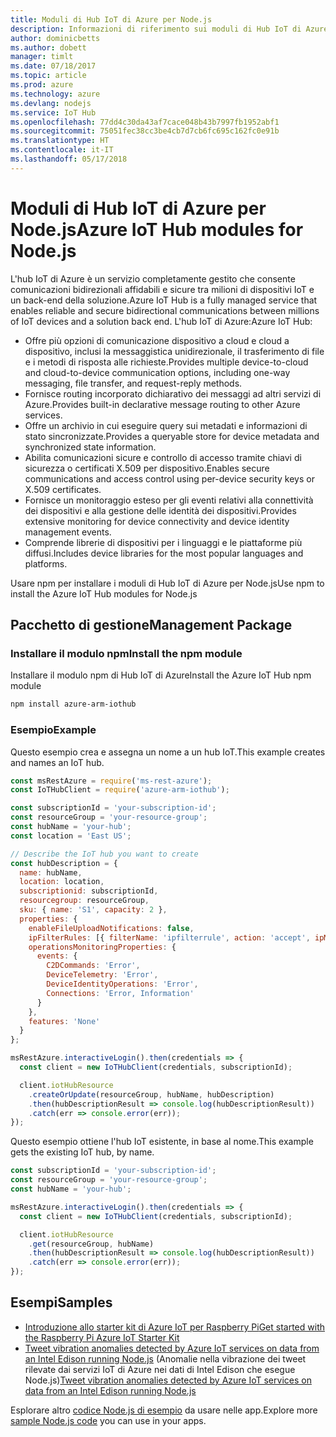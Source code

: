 ```yaml
---
title: Moduli di Hub IoT di Azure per Node.js
description: Informazioni di riferimento sui moduli di Hub IoT di Azure per Node.js
author: dominicbetts
ms.author: dobett
manager: timlt
ms.date: 07/18/2017
ms.topic: article
ms.prod: azure
ms.technology: azure
ms.devlang: nodejs
ms.service: IoT Hub
ms.openlocfilehash: 77dd4c30da43af7cace048b43b7997fb1952abf1
ms.sourcegitcommit: 75051fec38cc3be4cb7d7cb6fc695c162fc0e91b
ms.translationtype: HT
ms.contentlocale: it-IT
ms.lasthandoff: 05/17/2018
---
```

# <a name="azure-iot-hub-modules-for-nodejs"></a><span data-ttu-id="c5422-103">Moduli di Hub IoT di Azure per Node.js</span><span class="sxs-lookup"><span data-stu-id="c5422-103">Azure IoT Hub modules for Node.js</span></span>

<span data-ttu-id="c5422-104">L'hub IoT di Azure è un servizio completamente gestito che consente comunicazioni bidirezionali affidabili e sicure tra milioni di dispositivi IoT e un back-end della soluzione.</span><span class="sxs-lookup"><span data-stu-id="c5422-104">Azure IoT Hub is a fully managed service that enables reliable and secure bidirectional communications between millions of IoT devices and a solution back end.</span></span> <span data-ttu-id="c5422-105">L'hub IoT di Azure:</span><span class="sxs-lookup"><span data-stu-id="c5422-105">Azure IoT Hub:</span></span>
- <span data-ttu-id="c5422-106">Offre più opzioni di comunicazione dispositivo a cloud e cloud a dispositivo, inclusi la messaggistica unidirezionale, il trasferimento di file e i metodi di risposta alle richieste.</span><span class="sxs-lookup"><span data-stu-id="c5422-106">Provides multiple device-to-cloud and cloud-to-device communication options, including one-way messaging, file transfer, and request-reply methods.</span></span>
- <span data-ttu-id="c5422-107">Fornisce routing incorporato dichiarativo dei messaggi ad altri servizi di Azure.</span><span class="sxs-lookup"><span data-stu-id="c5422-107">Provides built-in declarative message routing to other Azure services.</span></span>
- <span data-ttu-id="c5422-108">Offre un archivio in cui eseguire query sui metadati e informazioni di stato sincronizzate.</span><span class="sxs-lookup"><span data-stu-id="c5422-108">Provides a queryable store for device metadata and synchronized state information.</span></span>
- <span data-ttu-id="c5422-109">Abilita comunicazioni sicure e controllo di accesso tramite chiavi di sicurezza o certificati X.509 per dispositivo.</span><span class="sxs-lookup"><span data-stu-id="c5422-109">Enables secure communications and access control using per-device security keys or X.509 certificates.</span></span>
- <span data-ttu-id="c5422-110">Fornisce un monitoraggio esteso per gli eventi relativi alla connettività dei dispositivi e alla gestione delle identità dei dispositivi.</span><span class="sxs-lookup"><span data-stu-id="c5422-110">Provides extensive monitoring for device connectivity and device identity management events.</span></span>
- <span data-ttu-id="c5422-111">Comprende librerie di dispositivi per i linguaggi e le piattaforme più diffusi.</span><span class="sxs-lookup"><span data-stu-id="c5422-111">Includes device libraries for the most popular languages and platforms.</span></span>

<span data-ttu-id="c5422-112">Usare npm per installare i moduli di Hub IoT di Azure per Node.js</span><span class="sxs-lookup"><span data-stu-id="c5422-112">Use npm to install the Azure IoT Hub modules for Node.js</span></span>

## <a name="management-package"></a><span data-ttu-id="c5422-113">Pacchetto di gestione</span><span class="sxs-lookup"><span data-stu-id="c5422-113">Management Package</span></span>

### <a name="install-the-npm-module"></a><span data-ttu-id="c5422-114">Installare il modulo npm</span><span class="sxs-lookup"><span data-stu-id="c5422-114">Install the npm module</span></span>

<span data-ttu-id="c5422-115">Installare il modulo npm di Hub IoT di Azure</span><span class="sxs-lookup"><span data-stu-id="c5422-115">Install the Azure IoT Hub npm module</span></span>

```bash
npm install azure-arm-iothub
```

### <a name="example"></a><span data-ttu-id="c5422-116">Esempio</span><span class="sxs-lookup"><span data-stu-id="c5422-116">Example</span></span>

<span data-ttu-id="c5422-117">Questo esempio crea e assegna un nome a un hub IoT.</span><span class="sxs-lookup"><span data-stu-id="c5422-117">This example creates and names an IoT hub.</span></span>

```javascript
const msRestAzure = require('ms-rest-azure');
const IoTHubClient = require('azure-arm-iothub');

const subscriptionId = 'your-subscription-id';
const resourceGroup = 'your-resource-group';
const hubName = 'your-hub';
const location = 'East US';

// Describe the IoT hub you want to create
const hubDescription = {
  name: hubName,
  location: location,
  subscriptionid: subscriptionId,
  resourcegroup: resourceGroup,
  sku: { name: 'S1', capacity: 2 },
  properties: {
    enableFileUploadNotifications: false,
    ipFilterRules: [{ filterName: 'ipfilterrule', action: 'accept', ipMask: '0.0.0.0/0' }],
    operationsMonitoringProperties: {
      events: {
        C2DCommands: 'Error',
        DeviceTelemetry: 'Error',
        DeviceIdentityOperations: 'Error',
        Connections: 'Error, Information'
      }
    },
    features: 'None'
  }
};

msRestAzure.interactiveLogin().then(credentials => {
  const client = new IoTHubClient(credentials, subscriptionId);

  client.iotHubResource
    .createOrUpdate(resourceGroup, hubName, hubDescription)
    .then(hubDescriptionResult => console.log(hubDescriptionResult))
    .catch(err => console.error(err));
});
```

<span data-ttu-id="c5422-118">Questo esempio ottiene l'hub IoT esistente, in base al nome.</span><span class="sxs-lookup"><span data-stu-id="c5422-118">This example gets the existing IoT hub, by name.</span></span>

```javascript
const subscriptionId = 'your-subscription-id';
const resourceGroup = 'your-resource-group';
const hubName = 'your-hub';

msRestAzure.interactiveLogin().then(credentials => {
  const client = new IoTHubClient(credentials, subscriptionId);

  client.iotHubResource
    .get(resourceGroup, hubName)
    .then(hubDescriptionResult => console.log(hubDescriptionResult))
    .catch(err => console.error(err));
});
```

## <a name="samples"></a><span data-ttu-id="c5422-119">Esempi</span><span class="sxs-lookup"><span data-stu-id="c5422-119">Samples</span></span>

- [<span data-ttu-id="c5422-120">Introduzione allo starter kit di Azure IoT per Raspberry Pi</span><span class="sxs-lookup"><span data-stu-id="c5422-120">Get started with the Raspberry Pi Azure IoT Starter Kit</span></span>](https://azure.microsoft.com/resources/samples/iot-remote-monitoring-node-raspberrypi-getstartedkit/)
- <span data-ttu-id="c5422-121">[Tweet vibration anomalies detected by Azure IoT services on data from an Intel Edison running Node.js](https://azure.microsoft.com/resources/samples/iot-hub-nodejs-intel-edison-vibration-anomaly-detection/) (Anomalie nella vibrazione dei tweet rilevate dai servizi IoT di Azure nei dati di Intel Edison che esegue Node.js)</span><span class="sxs-lookup"><span data-stu-id="c5422-121">[Tweet vibration anomalies detected by Azure IoT services on data from an Intel Edison running Node.js](https://azure.microsoft.com/resources/samples/iot-hub-nodejs-intel-edison-vibration-anomaly-detection/)</span></span>

<span data-ttu-id="c5422-122">Esplorare altro [codice Node.js di esempio](https://azure.microsoft.com/resources/samples/?platform=nodejs) da usare nelle app.</span><span class="sxs-lookup"><span data-stu-id="c5422-122">Explore more [sample Node.js code](https://azure.microsoft.com/resources/samples/?platform=nodejs) you can use in your apps.</span></span>
